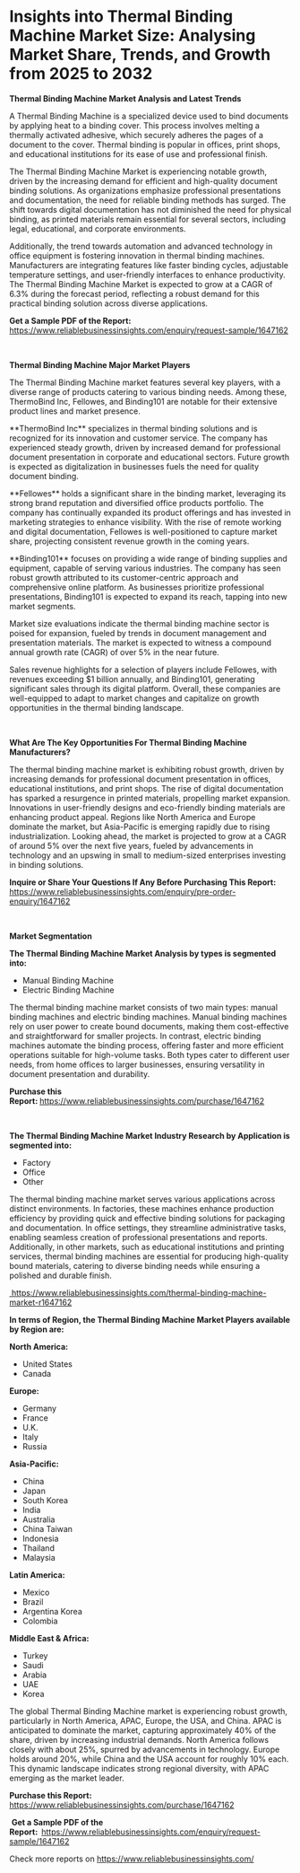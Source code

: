 <p><h1>Insights into Thermal Binding Machine Market Size: Analysing Market Share, Trends, and Growth from 2025 to 2032</h1></p><p><strong>Thermal Binding Machine Market Analysis and Latest Trends</strong></p>
<p><p>A Thermal Binding Machine is a specialized device used to bind documents by applying heat to a binding cover. This process involves melting a thermally activated adhesive, which securely adheres the pages of a document to the cover. Thermal binding is popular in offices, print shops, and educational institutions for its ease of use and professional finish.</p><p>The Thermal Binding Machine Market is experiencing notable growth, driven by the increasing demand for efficient and high-quality document binding solutions. As organizations emphasize professional presentations and documentation, the need for reliable binding methods has surged. The shift towards digital documentation has not diminished the need for physical binding, as printed materials remain essential for several sectors, including legal, educational, and corporate environments.</p><p>Additionally, the trend towards automation and advanced technology in office equipment is fostering innovation in thermal binding machines. Manufacturers are integrating features like faster binding cycles, adjustable temperature settings, and user-friendly interfaces to enhance productivity. The Thermal Binding Machine Market is expected to grow at a CAGR of 6.3% during the forecast period, reflecting a robust demand for this practical binding solution across diverse applications.</p></p>
<p><strong>Get a Sample PDF of the Report:&nbsp;</strong> <a href="https://www.reliablebusinessinsights.com/enquiry/request-sample/1647162?utm_campaign=2310&utm_medium=2&utm_source=Github&utm_content=ia&utm_term=10042025&utm_id=thermal-binding-machine">https://www.reliablebusinessinsights.com/enquiry/request-sample/1647162</a></p>
<p>&nbsp;</p>
<p><strong>Thermal Binding Machine Major Market Players</strong></p>
<p><p>The Thermal Binding Machine market features several key players, with a diverse range of products catering to various binding needs. Among these, ThermoBind Inc, Fellowes, and Binding101 are notable for their extensive product lines and market presence.</p><p>**ThermoBind Inc** specializes in thermal binding solutions and is recognized for its innovation and customer service. The company has experienced steady growth, driven by increased demand for professional document presentation in corporate and educational sectors. Future growth is expected as digitalization in businesses fuels the need for quality document binding.</p><p>**Fellowes** holds a significant share in the binding market, leveraging its strong brand reputation and diversified office products portfolio. The company has continually expanded its product offerings and has invested in marketing strategies to enhance visibility. With the rise of remote working and digital documentation, Fellowes is well-positioned to capture market share, projecting consistent revenue growth in the coming years.</p><p>**Binding101** focuses on providing a wide range of binding supplies and equipment, capable of serving various industries. The company has seen robust growth attributed to its customer-centric approach and comprehensive online platform. As businesses prioritize professional presentations, Binding101 is expected to expand its reach, tapping into new market segments.</p><p>Market size evaluations indicate the thermal binding machine sector is poised for expansion, fueled by trends in document management and presentation materials. The market is expected to witness a compound annual growth rate (CAGR) of over 5% in the near future.</p><p>Sales revenue highlights for a selection of players include Fellowes, with revenues exceeding $1 billion annually, and Binding101, generating significant sales through its digital platform. Overall, these companies are well-equipped to adapt to market changes and capitalize on growth opportunities in the thermal binding landscape.</p></p>
<p>&nbsp;</p>
<p><strong>What Are The Key Opportunities For Thermal Binding Machine Manufacturers?</strong></p>
<p><p>The thermal binding machine market is exhibiting robust growth, driven by increasing demands for professional document presentation in offices, educational institutions, and print shops. The rise of digital documentation has sparked a resurgence in printed materials, propelling market expansion. Innovations in user-friendly designs and eco-friendly binding materials are enhancing product appeal. Regions like North America and Europe dominate the market, but Asia-Pacific is emerging rapidly due to rising industrialization. Looking ahead, the market is projected to grow at a CAGR of around 5% over the next five years, fueled by advancements in technology and an upswing in small to medium-sized enterprises investing in binding solutions.</p></p>
<p><strong>Inquire or Share Your Questions If Any Before Purchasing This Report:</strong> <a href="https://www.reliablebusinessinsights.com/enquiry/pre-order-enquiry/1647162?utm_campaign=2310&utm_medium=2&utm_source=Github&utm_content=ia&utm_term=10042025&utm_id=thermal-binding-machine">https://www.reliablebusinessinsights.com/enquiry/pre-order-enquiry/1647162</a></p>
<p>&nbsp;</p>
<p><strong>Market Segmentation</strong></p>
<p><strong>The Thermal Binding Machine Market Analysis by types is segmented into:</strong></p>
<p><ul><li>Manual Binding Machine</li><li>Electric Binding Machine</li></ul></p>
<p><p>The thermal binding machine market consists of two main types: manual binding machines and electric binding machines. Manual binding machines rely on user power to create bound documents, making them cost-effective and straightforward for smaller projects. In contrast, electric binding machines automate the binding process, offering faster and more efficient operations suitable for high-volume tasks. Both types cater to different user needs, from home offices to larger businesses, ensuring versatility in document presentation and durability.</p></p>
<p><strong>Purchase this Report:&nbsp;</strong><a href="https://www.reliablebusinessinsights.com/purchase/1647162?utm_campaign=2310&utm_medium=2&utm_source=Github&utm_content=ia&utm_term=10042025&utm_id=thermal-binding-machine">https://www.reliablebusinessinsights.com/purchase/1647162</a></p>
<p>&nbsp;</p>
<p><strong>The Thermal Binding Machine Market Industry Research by Application is segmented into:</strong></p>
<p><ul><li>Factory</li><li>Office</li><li>Other</li></ul></p>
<p><p>The thermal binding machine market serves various applications across distinct environments. In factories, these machines enhance production efficiency by providing quick and effective binding solutions for packaging and documentation. In office settings, they streamline administrative tasks, enabling seamless creation of professional presentations and reports. Additionally, in other markets, such as educational institutions and printing services, thermal binding machines are essential for producing high-quality bound materials, catering to diverse binding needs while ensuring a polished and durable finish.</p></p>
<p><a href="https://www.reliablebusinessinsights.com/thermal-binding-machine-market-r1647162?utm_campaign=2310&utm_medium=2&utm_source=Github&utm_content=ia&utm_term=10042025&utm_id=thermal-binding-machine">&nbsp;https://www.reliablebusinessinsights.com/thermal-binding-machine-market-r1647162</a></p>
<p><strong>In terms of Region, the Thermal Binding Machine Market Players available by Region are:</strong></p>
<p>
    <p> <strong> North America: </strong>
        <ul>
            <li>United States</li>
            <li>Canada</li>
        </ul>
        </p> 
    <p> <strong> Europe: </strong>
        <ul>
            <li>Germany</li>
            <li>France</li>
            <li>U.K.</li>
            <li>Italy</li>
            <li>Russia</li>
        </ul>
        </p> 
    <p> <strong> Asia-Pacific: </strong>
        <ul>
            <li>China</li>
            <li>Japan</li>
            <li>South Korea</li>
            <li>India</li>
            <li>Australia</li>
            <li>China Taiwan</li>
            <li>Indonesia</li>
            <li>Thailand</li>
            <li>Malaysia</li>
        </ul>
        </p> 
    <p> <strong> Latin America: </strong>
        <ul>
            <li>Mexico</li>
            <li>Brazil</li>
            <li>Argentina Korea</li>
            <li>Colombia</li>
        </ul>
        </p> 
    <p> <strong> Middle East & Africa: </strong>
        <ul>
            <li>Turkey</li>
            <li>Saudi</li>
            <li>Arabia</li>
            <li>UAE</li>
            <li>Korea</li>
        </ul>
    </p>
    </p>
<p><p>The global Thermal Binding Machine market is experiencing robust growth, particularly in North America, APAC, Europe, the USA, and China. APAC is anticipated to dominate the market, capturing approximately 40% of the share, driven by increasing industrial demands. North America follows closely with about 25%, spurred by advancements in technology. Europe holds around 20%, while China and the USA account for roughly 10% each. This dynamic landscape indicates strong regional diversity, with APAC emerging as the market leader.</p></p>
<p><strong>Purchase this Report: </strong><a href="https://www.reliablebusinessinsights.com/purchase/1647162?utm_campaign=2310&utm_medium=2&utm_source=Github&utm_content=ia&utm_term=10042025&utm_id=thermal-binding-machine">https://www.reliablebusinessinsights.com/purchase/1647162</a></p>
<p>&nbsp;<strong>Get a Sample PDF of the Report:&nbsp;&nbsp;</strong><a href="https://www.reliablebusinessinsights.com/enquiry/request-sample/1647162?utm_campaign=2310&utm_medium=2&utm_source=Github&utm_content=ia&utm_term=10042025&utm_id=thermal-binding-machine">https://www.reliablebusinessinsights.com/enquiry/request-sample/1647162</a></p>
<p><strong></strong></p>
<p>Check more reports on <a href="https://www.reliablebusinessinsights.com/?utm_campaign=2310&utm_medium=2&utm_source=Github&utm_content=ia&utm_term=10042025&utm_id=thermal-binding-machine">https://www.reliablebusinessinsights.com/</a></p>